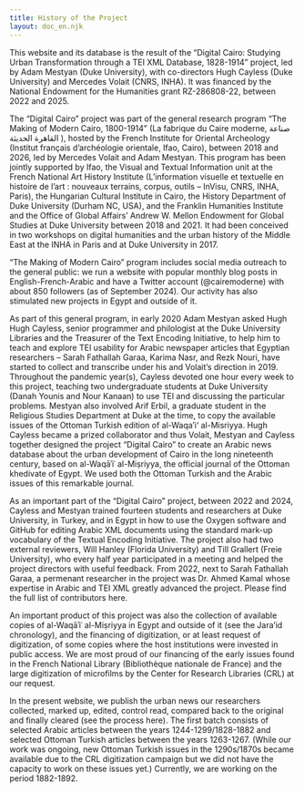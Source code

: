 ```yaml
---
title: History of the Project
layout: doc_en.njk
---
```


This website and its database is the result of the “Digital Cairo: Studying Urban Transformation through a TEI XML Database, 1828-1914” project, led by Adam Mestyan (Duke University), with co-directors Hugh Cayless (Duke University) and Mercedes Volait (CNRS, INHA). It was financed by the National Endowment for the Humanities grant RZ-286808-22, between 2022 and 2025.

The “Digital Cairo” project was part of the general research program “The Making of Modern Cairo, 1800-1914” (La fabrique du Caire moderne, صناعة القاهرة الحديثة ), hosted by the French Institute for Oriental Archeology (Institut français d’archéologie orientale, Ifao, Cairo), between 2018 and 2026, led by Mercedes Volait and Adam Mestyan. This program has been jointly supported by Ifao, the Visual and Textual Information unit at the French National Art History Institute (L’information visuelle et textuelle en histoire de l’art : nouveaux terrains, corpus, outils – InVisu, CNRS, INHA, Paris), the Hungarian Cultural Institute in Cairo, the History Department of Duke University (Durham NC, USA), and the Franklin Humanities Institute and the Office of Global Affairs’ Andrew W. Mellon Endowment for Global Studies at Duke University between 2018 and 2021. It had been conceived in two workshops on digital humanities and the urban history of the Middle East at the INHA in Paris and at Duke University in 2017. 

“The Making of Modern Cairo” program includes social media outreach to the general public: we run a website with popular monthly blog posts in English-French-Arabic and have a Twitter account (@cairemoderne) with about 850 followers (as of September 2024). Our activity has also stimulated new projects in Egypt and outside of it. 

As part of this general program, in early 2020 Adam Mestyan asked Hugh Hugh Cayless, senior programmer and philologist at the Duke University Libraries and the Treasurer of the Text Encoding Initiative, to help him to teach and explore TEI usability for Arabic newspaper articles that Egyptian researchers – Sarah Fathallah Garaa, Karima Nasr, and Rezk Nouri, have started to collect and transcribe under his and Volait’s direction in 2019. Throughout the pandemic year(s), Cayless devoted one hour every week to this project, teaching two undergraduate students at Duke University (Danah Younis and Nour Kanaan) to use TEI and discussing the particular problems. Mestyan also involved Arif Erbil, a graduate student in the Religious Studies Department at Duke at the time, to copy the available issues of the Ottoman Turkish edition of al-Waqa’i‘ al-Misriyya. Hugh Cayless became a prized collaborator and thus Volait, Mestyan and Cayless together designed the project “Digital Cairo” to create an Arabic news database about the urban development of Cairo in the long nineteenth century, based on al-Waqāʾiʿ al-Miṣriyya, the official journal of the Ottoman khedivate of Egypt. We used both the Ottoman Turkish and the Arabic issues of this remarkable journal.

As an important part of the “Digital Cairo” project, between 2022 and 2024, Cayless and Mestyan trained fourteen students and researchers at Duke University, in Turkey, and in Egypt in how to use the Oxygen software and GitHub for editing Arabic XML documents using the standard mark-up vocabulary of the Textual Encoding Initiative. The project also had two external reviewers, Will Hanley (Florida University) and Till Grallert (Freie University), who every half year participated in a meeting and helped the project directors with useful feedback. From 2022, next to Sarah Fathallah Garaa, a permenant researcher in the project was Dr. Ahmed Kamal whose expertise in Arabic and TEI XML greatly advanced the project. Please find the full list of contributors here.

An important product of this project was also the collection of available copies of al-Waqāʾiʿ al-Miṣriyya in Egypt and outside of it (see the Jara’id chronology), and the financing of digitization, or at least request of digitization, of some copies where the host institutions were invested in public access. We are most proud of our financing of the early issues found in the French National Library (Bibliothèque nationale de France) and the large digitization of microfilms by the Center for Research Libraries (CRL) at our request.

In the present website, we publish the urban news our researchers collected, marked up, edited, control read, compared back to the original and finally cleared (see the process here). The first batch consists of selected Arabic articles between the years 1244-1299/1828-1882 and selected Ottoman Turkish articles between the years 1263-1267. (While our work was ongoing, new Ottoman Turkish issues in the 1290s/1870s became available due to the CRL digitization campaign but we did not have the capacity to work on these issues yet.) 
Currently, we are working on the period 1882-1892.

